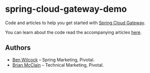 # spring-cloud-gateway-demo

Code and articles to help you get started with [Spring Cloud Gateway][3].

You can learn about the code read the accompanying articles [here][4].

## Authors

* [Ben Wilcock][1] – Spring Marketing, Pivotal.
* [Brian McClain][2] – Technical Marketing, Pivotal.

[1]: https://twitter.com/benbravo73
[2]: https://twitter.com/BrianMMcClain
[3]: https://spring.io/projects/spring-cloud-gateway
[4]: https://benwilcock.github.io/spring-cloud-gateway-demo
